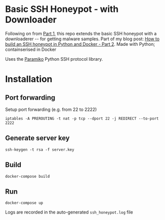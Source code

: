 # Basic SSH Honeypot - with Downloader
Following on from [Part 1](https://github.com/sjbell/basic_ssh_honeypot), this repo extends the basic SSH honeypot with a downloaderer -- for getting malware samples. Part of my blog post: [How to build an SSH honeypot in Python and Docker - Part 2](https://securehoney.net/blog/how-to-build-an-ssh-honeypot-in-python-and-docker-part-2.html). Made with Python; containserised in Docker

Uses the [Paramiko](https://github.com/paramiko/paramiko) Python SSH protocol library.

# Installation

## Port forwarding
Setup port forwarding (e.g. from 22 to 2222)

```
iptables -A PREROUTING -t nat -p tcp --dport 22 -j REDIRECT --to-port 2222
```

## Generate server key
```
ssh-keygen -t rsa -f server.key
```
## Build
```
docker-compose build
```
## Run
```
docker-compose up
```
Logs are recorded in the auto-generated ```ssh_honeypot.log``` file
